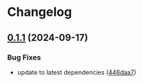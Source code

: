 # Changelog

## [0.1.1](https://github.com/Jmainguy/servmon/compare/v0.1.0...v0.1.1) (2024-09-17)


### Bug Fixes

* update to latest dependencies ([446daa7](https://github.com/Jmainguy/servmon/commit/446daa77ad5df5aa4a4c1a4e93aaa1d93dc9022b))
